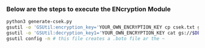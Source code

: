 ### Below are the steps to execute the ENcryption Module

```bash
python3 generate-csek.py
gsutil -o 'GSUtil:encryption_key='YOUR_OWN_ENCRYPTION_KEY cp csek.txt gs://$DEVSHELL_PROJECT_ID-csek/csek.txt
gsutil -o 'GSUtil:decryption_key1='YOUR_OWN_ENCRYPTION_KEY cat gs://$DEVSHELL_PROJECT_ID-csek/csek.txt
gsutil config -n # this file creates a .boto file ar the ~ 
```
